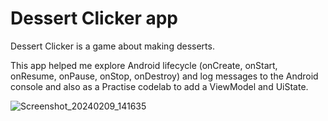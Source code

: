 Dessert Clicker app
=====================

Dessert Clicker is a game about making desserts.

This app helped me explore Android lifecycle (onCreate, onStart, onResume, onPause, onStop, onDestroy) and log messages to
the Android console and also as a Practise codelab to add a ViewModel and UiState.

![Screenshot_20240209_141635](https://github.com/NickSidiropoulos/Dessert-Clicker-Jetpack/assets/12250619/c717393a-01b0-4f5f-a69a-84d1ca540a53)
